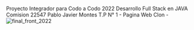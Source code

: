 Proyecto Integrador para Codo a Codo 2022
Desarrollo Full Stack en JAVA
Comision 22547 
Pablo Javier Montes
T.P N° 1 - Pagina Web Clon -
![final_front_2022](https://user-images.githubusercontent.com/50853432/193569436-974ed2d2-5b1d-4505-b779-422dce31caf1.jpg)
